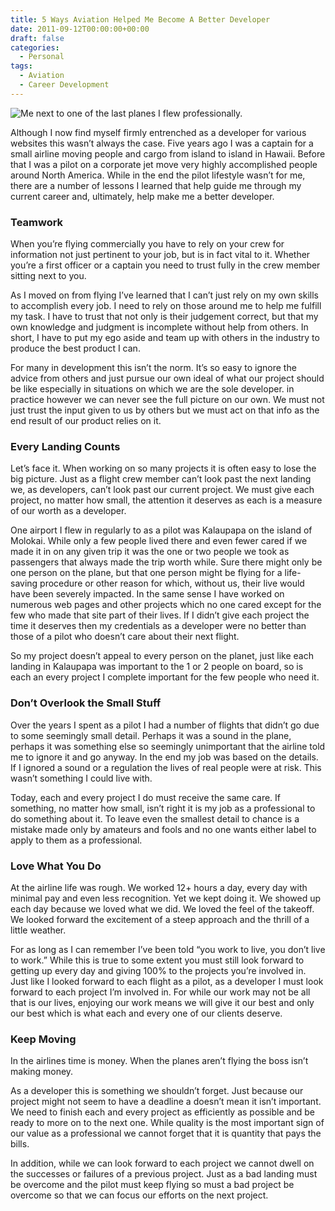 ```yaml
---
title: 5 Ways Aviation Helped Me Become A Better Developer
date: 2011-09-12T00:00:00+00:00
draft: false
categories:
  - Personal
tags:
  - Aviation
  - Career Development
---
```


![Me next to one of the last planes I flew professionally.](/images/2011/09/Airline-days.jpg)

Although I now find myself firmly entrenched as a developer for various websites this wasn’t always the case. Five years ago I was a captain for a small airline moving people and cargo from island to island in Hawaii. Before that I was a pilot on a corporate jet move very highly accomplished people around North America. While in the end the pilot lifestyle wasn’t for me, there are a number of lessons I learned that help guide me through my current career and, ultimately, help make me a better developer.

### Teamwork

When you’re flying commercially you have to rely on your crew for information not just pertinent to your job, but is in fact vital to it. Whether you’re a first officer or a captain you need to trust fully in the crew member sitting next to you.

As I moved on from flying I’ve learned that I can’t just rely on my own skills to accomplish every job. I need to rely on those around me to help me fulfill my task. I have to trust that not only is their judgement correct, but that my own knowledge and judgment is incomplete without help from others. In short, I have to put my ego aside and team up with others in the industry to produce the best product I can.

For many in development this isn’t the norm. It’s so easy to ignore the advice from others and just pursue our own ideal of what our project should be like especially in situations on which we are the sole developer. in practice however we can never see the full picture on our own. We must not just trust the input given to us by others but we must act on that info as the end result of our product relies on it.

### Every Landing Counts

Let’s face it. When working on so many projects it is often easy to lose the big picture. Just as a flight crew member can’t look past the next landing we, as developers, can’t look past our current project. We must give each project, no matter how small, the attention it deserves as each is a measure of our worth as a developer.

One airport I flew in regularly to as a pilot was Kalaupapa on the island of Molokai. While only a few people lived there and even fewer cared if we made it in on any given trip it was the one or two people we took as passengers that always made the trip worth while. Sure there might only be one person on the plane, but that one person might be flying for a life-saving procedure or other reason for which, without us, their live would have been severely impacted. In the same sense I have worked on numerous web pages and other projects which no one cared except for the few who made that site part of their lives. If I didn’t give each project the time it deserves then my credentials as a developer were no better than those of a pilot who doesn’t care about their next flight.

So my project doesn’t appeal to every person on the planet, just like each landing in Kalaupapa was important to the 1 or 2 people on board, so is each an every project I complete important for the few people who need it.

### Don’t Overlook the Small Stuff

Over the years I spent as a pilot I had a number of flights that didn’t go due to some seemingly small detail. Perhaps it was a sound in the plane, perhaps it was something else so seemingly unimportant that the airline told me to ignore it and go anyway. In the end my job was based on the details. If I ignored a sound or a regulation the lives of real people were at risk. This wasn’t something I could live with.

Today, each and every project I do must receive the same care. If something, no matter how small, isn’t right it is my job as a professional to do something about it. To leave even the smallest detail to chance is a mistake made only by amateurs and fools and no one wants either label to apply to them as a professional.

### Love What You Do

At the airline life was rough. We worked 12+ hours a day, every day with minimal pay and even less recognition. Yet we kept doing it. We showed up each day because we loved what we did. We loved the feel of the takeoff. We looked forward the excitement of a steep approach and the thrill of a little weather.

For as long as I can remember I’ve been told “you work to live, you don’t live to work.” While this is true to some extent you must still look forward to getting up every day and giving 100% to the projects you’re involved in. Just like I looked forward to each flight as a pilot, as a developer I must look forward to each project I’m involved in. For while our work may not be all that is our lives, enjoying our work means we will give it our best and only our best which is what each and every one of our clients deserve.

### Keep Moving

In the airlines time is money. When the planes aren’t flying the boss isn’t making money.

As a developer this is something we shouldn’t forget. Just because our project might not seem to have a deadline a doesn’t mean it isn’t important. We need to finish each and every project as efficiently as possible and be ready to more on to the next one. While quality is the most important sign of our value as a professional we cannot forget that it is quantity that pays the bills.

In addition, while we can look forward to each project we cannot dwell on the successes or failures of a previous project. Just as a bad landing must be overcome and the pilot must keep flying so must a bad project be overcome so that we can focus our efforts on the next project.